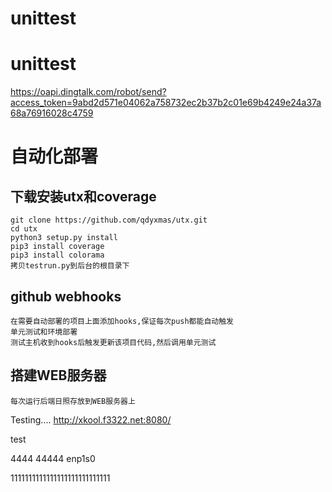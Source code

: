 # unittest
# unittest
https://oapi.dingtalk.com/robot/send?access_token=9abd2d571e04062a758732ec2b37b2c01e69b4249e24a37a68a76916028c4759
# 自动化部署 #

## 	下载安装utx和coverage ##
	git clone https://github.com/qdyxmas/utx.git
	cd utx
	python3 setup.py install
	pip3 install coverage
	pip3 install colorama
	拷贝testrun.py到后台的根目录下
## github webhooks ##
	在需要自动部署的项目上面添加hooks,保证每次push都能自动触发
	单元测试和环境部署
	测试主机收到hooks后触发更新该项目代码,然后调用单元测试
## 搭建WEB服务器 ##
	每次运行后端日照存放到WEB服务器上
	
	
Testing....
http://xkool.f3322.net:8080/



test

4444
44444
enp1s0

1111111111111111111111111111
